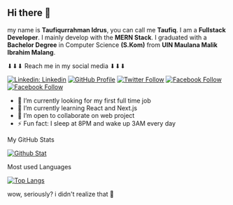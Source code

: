 ## Hi there 👋 
my name is **Taufiqurrahman Idrus**, you can call me **Taufiq**. I am a **Fullstack Developer**. I mainly develop with the **MERN Stack**. I graduated with a **Bachelor Degree** in Computer Science **(S.Kom)** from **UIN Maulana Malik Ibrahim Malang**. 

⬇⬇⬇ Reach me in my social media ⬇⬇⬇

[![Linkedin: Linkedin](https://img.shields.io/badge/-Likendin-blue?style=flat-square&logo=Linkedin&logoColor=white&link=https://www.linkedin.com/in/taufiqidr/)](https://www.linkedin.com/in/taufiqidr/)
[![GitHub Profile](https://img.shields.io/github/followers/taufiqidr?label=follow&style=social)](https://github.com/taufiqidr)
[![Twitter Follow](https://img.shields.io/twitter/follow/taufiqidr?style=social)](https://twitter.com/taufiqidr)
[![Facebook Follow](https://img.shields.io/badge/Facebook-1877F2?logo=facebook&logoColor=white)](https://www.facebook.com/taufiqidr/)
[![Facebook Follow](https://img.shields.io/badge/Instagram-1877F2?logo=instagram&logoColor=white)](https://www.instagram.com/taufiqidr/)

- 🔭 I’m currently looking for my first full time job
- 🌱 I’m currently learning React and Next.js
- 👯 I’m open to collaborate on web project
- ⚡ Fun fact: I sleep at 8PM and wake up 3AM every day
 
<summary>My GitHub Stats</summary>

[![Github Stat](https://github-readme-stats.vercel.app/api?username=taufiqidr&theme=algolia&show_icons=true&hide_border=true&include_all_commits=true)]("https://github.com/taufiqidr")
  
<summary> Most used Languages</summary>

[![Top Langs](https://github-readme-stats.vercel.app/api/top-langs/?username=taufiqidr&theme=algolia)]("https://github.com/taufiqidr")

wow, seriously? i didn't realize that 🤨
